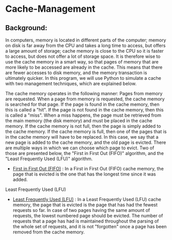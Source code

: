 # Cache-Management

## Background:

In computers, memory is located in different parts of the computer; memory on disk is far away from the CPU and takes a long time to access, but offers a large amount of storage; cache memory is close to the CPU so it is faster to access, but does not offer a lot of storage space.
It is therefore wise to use the cache memory in a smart way, so that pages of memory that are more likely to be accessed are already in the cache. This means that there are fewer accesses to disk memory, and the memory transaction is ultimately quicker.
In this program, we will use Python to simulate a cache with two management techniques, which are explained below. 

The cache memory operates in the following manner:
Pages from memory are requested. When a page from memory is requested, the cache memory is searched for that page. 
If the page is found in the cache memory, then this is called a "hit". If the page is not found in the cache memory, then this is called a "miss".
When a miss happens, the page must be retrieved from the main memory (the disk memory) and must be placed in the cache memory. If the cache memory is not full, then the page is simply added to the cache memory. If the cache memory is full, then one of the pages that is in the cache memory will have to be replaced. In this case, we say that a new page is added to the cache memory, and the old page is evicted. There are multiple ways in which we can choose which page to evict.
Two of those are presented below, the "First in First Out (FIFO)" algorithm, and the "Least Frequently Used (LFU)" algorithm.

* [First in First Out (FIFO)](#fifo) : In a First in First Out (FIFO) cache memory, the page that is evicted is the one that has the longest time since it was added.

Least Frequently Used (LFU)
* [Least Frequently Used (LFU)](#lfu) : In a Least Frequently Used (LFU) cache memory, the page that is evicted is the page that has had the fewest requests so far. In case of two pages having the same amount of requests, the lowest numbered page should be evicted. The number of requests that a page has had is maintained throughout the parsing of the whole set of requests, and it is not "forgotten" once a page has been removed from the cache memory.
